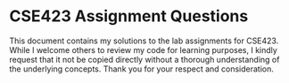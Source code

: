 # CSE423 Assignment Questions

This document contains my solutions to the lab assignments for CSE423. While I welcome others to review my code for learning purposes, I kindly request that it not be copied directly without a thorough understanding of the underlying concepts. Thank you for your respect and consideration.
